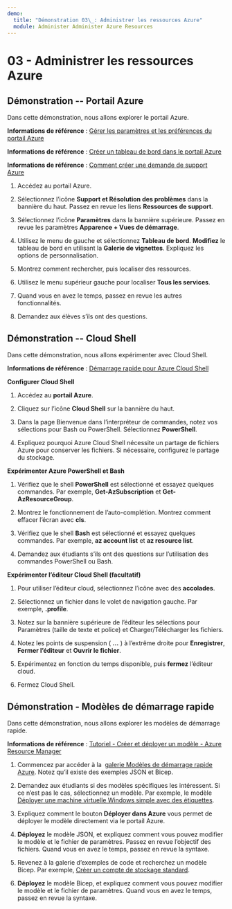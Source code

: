 ```yaml
---
demo:
  title: "Démonstration 03\_: Administrer les ressources Azure"
  module: Administer Administer Azure Resources
---
```

# 03 - Administrer les ressources Azure

## Démonstration -- Portail Azure

Dans cette démonstration, nous allons explorer le portail Azure.

**Informations de référence** : [Gérer les paramètres et les préférences du portail Azure](https://docs.microsoft.com/azure/azure-portal/set-preferences)

**Informations de référence** : [Créer un tableau de bord dans le portail Azure](https://docs.microsoft.com/azure/azure-portal/azure-portal-dashboards)

**Informations de référence** : [Comment créer une demande de support Azure](https://docs.microsoft.com/azure/azure-portal/supportability/how-to-create-azure-support-request)

1. Accédez au portail Azure.

1. Sélectionnez l’icône **Support et Résolution des problèmes** dans la bannière du haut. Passez en revue les liens **Ressources de support**. 

1. Sélectionnez l’icône **Paramètres** dans la bannière supérieure. Passez en revue les paramètres **Apparence + Vues de démarrage**. 

1. Utilisez le menu de gauche et sélectionnez **Tableau de bord**. **Modifiez** le tableau de bord en utilisant la **Galerie de vignettes**. Expliquez les options de personnalisation.

1. Montrez comment rechercher, puis localiser des ressources.

1. Utilisez le menu supérieur gauche pour localiser **Tous les services**. 

1. Quand vous en avez le temps, passez en revue les autres fonctionnalités.
   
1. Demandez aux élèves s’ils ont des questions.

## Démonstration -- Cloud Shell

Dans cette démonstration, nous allons expérimenter avec Cloud Shell.

**Informations de référence** : [Démarrage rapide pour Azure Cloud Shell](https://learn.microsoft.com/en-us/azure/cloud-shell/quickstart?tabs=azurecli)

**Configurer Cloud Shell**

1.  Accédez au **portail Azure**.

1.  Cliquez sur l’icône **Cloud Shell** sur la bannière du haut.

1.  Dans la page Bienvenue dans l’interpréteur de commandes, notez vos sélections pour Bash ou PowerShell. Sélectionnez **PowerShell**.

1.  Expliquez pourquoi Azure Cloud Shell nécessite un partage de fichiers Azure pour conserver les fichiers. Si nécessaire, configurez le partage du stockage. 

**Expérimenter Azure PowerShell et Bash**

1. Vérifiez que le shell **PowerShell** est sélectionné et essayez quelques commandes. Par exemple, **Get-AzSubscription** et **Get-AzResourceGroup**.

1. Montrez le fonctionnement de l’auto-complétion. Montrez comment effacer l’écran avec **cls**. 

1. Vérifiez que le shell **Bash** est sélectionné et essayez quelques commandes. Par exemple, **az account list** et **az resource list**.

1. Demandez aux étudiants s’ils ont des questions sur l’utilisation des commandes PowerShell ou Bash. 

**Expérimenter l’éditeur Cloud Shell (facultatif)**

1. Pour utiliser l’éditeur cloud, sélectionnez l’icône avec des **accolades**.

1. Sélectionnez un fichier dans le volet de navigation gauche. Par exemple, **.profile**.

1. Notez sur la bannière supérieure de l’éditeur les sélections pour Paramètres (taille de texte et police) et Charger/Télécharger les fichiers.

1. Notez les points de suspension ( **\...** ) à l’extrême droite pour **Enregistrer**, **Fermer l’éditeur** et **Ouvrir le fichier**.

1. Expérimentez en fonction du temps disponible, puis **fermez** l’éditeur cloud.

1. Fermez Cloud Shell.

## Démonstration - Modèles de démarrage rapide

Dans cette démonstration, nous allons explorer les modèles de démarrage rapide.

**Informations de référence** : [Tutoriel - Créer et déployer un modèle - Azure Resource Manager](https://docs.microsoft.com/en-us/azure/azure-resource-manager/templates/template-tutorial-create-first-template?tabs=azure-powershell)

1. Commencez par accéder à la  [galerie Modèles de démarrage rapide Azure](https://learn.microsoft.com/en-us/samples/browse/?expanded=azure&products=azure-resource-manager). Notez qu’il existe des exemples JSON et Bicep. 

1. Demandez aux étudiants si des modèles spécifiques les intéressent. Si ce n’est pas le cas, sélectionnez un modèle. Par exemple, le modèle [Déployer une machine virtuelle Windows simple avec des étiquettes](https://learn.microsoft.com/en-us/samples/azure/azure-quickstart-templates/vm-tags/).

1. Expliquez comment le bouton **Déployer dans Azure** vous permet de déployer le modèle directement via le portail Azure.

1. **Déployez** le modèle JSON, et expliquez comment vous pouvez modifier le modèle et le fichier de paramètres. Passez en revue l’objectif des fichiers. Quand vous en avez le temps, passez en revue la syntaxe. 

1. Revenez à la galerie d’exemples de code et recherchez un modèle Bicep. Par exemple, [Créer un compte de stockage standard](https://learn.microsoft.com/en-us/samples/azure/azure-quickstart-templates/storage-account-create/). 

1. **Déployez** le modèle Bicep, et expliquez comment vous pouvez modifier le modèle et le fichier de paramètres. Quand vous en avez le temps, passez en revue la syntaxe. 
